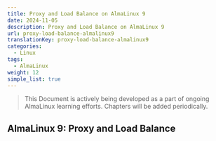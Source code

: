 ```yaml
---
title: Proxy and Load Balance on AlmaLinux 9
date: 2024-11-05
description: Proxy and Load Balance on AlmaLinux 9
url: proxy-load-balance-almalinux9
translationKey: proxy-load-balance-almalinux9
categories:
  - Linux
tags:
  - AlmaLinux
weight: 12
simple_list: true
---
```


> This Document is actively being developed as a part of ongoing AlmaLinux learning efforts. Chapters will be added periodically.

## AlmaLinux 9: Proxy and Load Balance
